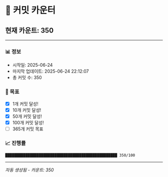 # 🔢 커밋 카운터

## 현재 카운트: 350

---

### 📊 정보
- 시작일: 2025-06-24
- 마지막 업데이트: 2025-06-24 22:12:07
- 총 커밋 수: 350

### 🎯 목표
- [x] 1개 커밋 달성!
- [x] 10개 커밋 달성!
- [x] 50개 커밋 달성!
- [x] 100개 커밋 달성!
- [ ] 365개 커밋 목표

### 📈 진행률
```
██████████████████████████████████████████████████ 350/100
```

---
*자동 생성됨 - 카운트: 350*
